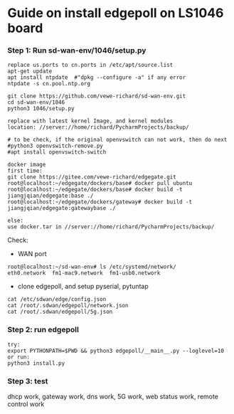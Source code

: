 # Guide on install edgepoll on LS1046 board

### Step 1: Run sd-wan-env/1046/setup.py
```
replace us.ports to cn.ports in /etc/apt/source.list
apt-get update
apt install ntpdate  #"dpkg --configure -a" if any error
ntpdate -s cn.pool.ntp.org

git clone https://github.com/vewe-richard/sd-wan-env.git
cd sd-wan-env/1046
python3 1046/setup.py

replace with latest kernel Image, and kernel modules
location: //server://home/richard/PycharmProjects/backup/

# to be check, if the original openvswitch can not work, then do next 
#python3 openvswitch-remove.py
#apt install openvswitch-switch

docker image
first time:
git clone https://gitee.com/vewe-richard/edgegate.git
root@localhost:~/edgegate/dockers/base# docker pull ubuntu
root@localhost:~/edgegate/dockers/base# docker build -t jiangjqian/edgegate:base ./
root@localhost:~/edgegate/dockers/gateway# docker build -t jiangjqian/edgegate:gatewaybase ./

else:
use docker.tar in //server://home/richard/PycharmProjects/backup/

```

Check:
  * WAN port
```
root@localhost:~/sd-wan-env# ls /etc/systemd/network/
eth0.network  fm1-mac9.network  fm1-usb0.network
```
  * clone edgepoll, and setup pyserial, pytuntap
```
cat /etc/sdwan/edge/config.json
cat /root/.sdwan/edgepoll/network.json
cat /root/.sdwan/edgepoll/5g.json
```

### Step 2: run edgepoll
```
try:
export PYTHONPATH=$PWD && python3 edgepoll/__main__.py --loglevel=10
or run:
python3 install.py
```

### Step 3: test
dhcp work, gateway work, dns work, 5G work, web status work, 
remote control work


